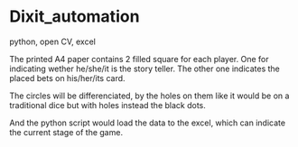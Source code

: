 # Dixit_automation
python, open CV, excel

The printed A4 paper contains 2 filled square for each player.
One for indicating wether he/she/it is the story teller. The other one indicates the placed bets on his/her/its card.

The circles will be differenciated, by the holes on them like it would be on a traditional dice but with holes instead the black dots.

And the python script would load the data to the excel, which can indicate the current stage of the game.
